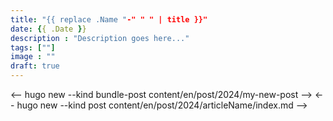 ```yaml
---
title: "{{ replace .Name "-" " " | title }}"
date: {{ .Date }}
description : "Description goes here..."
tags: [""]
image : ""
draft: true
---
```


<-- hugo new --kind bundle-post content/en/post/2024/my-new-post -->
<-- hugo new --kind post content/en/post/2024/articleName/index.md -->